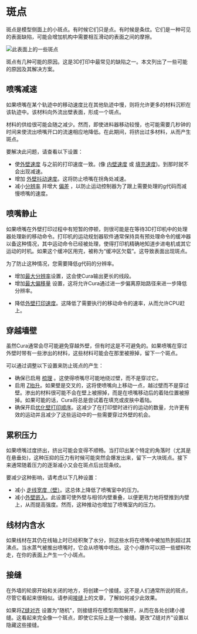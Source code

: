 斑点
====
斑点是模型侧面上的小斑点。有时候它们只是点。有时候是条纹。它们是一种可见的表面缺陷，可能会增加机构中需要相互滑动的表面之间的摩擦。

![此表面上的一些斑点](../images/blobs.jpg)

斑点有几种可能的原因。这是3D打印中最常见的缺陷之一。本文列出了一些可能的原因及其解决方案。

喷嘴减速
----
如果喷嘴在某个轨迹中的移动速度比在其他轨迹中慢，则将允许更多的材料沉积在该轨迹中。该材料向外流出壁表面，形成一个斑点。

材料的供给很可能会随之减少。然而，即使进料器移动较慢，也可能需要几秒钟的时间来使流出喷嘴开口的流速相应地降低。在此期间，将挤出过多材料，从而产生斑点。

要解决此问题，请查看以下设置：
* 使[外壁速度](../speed/speed_wall_0.md) 与之前的打印速度一致。(像 [内壁速度](../speed/speed_wall_x.md) 或 [填充速度](../speed/speed_infill.md))。到那时就不会出现减速。
* 增加 [外壁抖动速度](../speed/jerk_wall_0.md)。这将防止喷嘴在拐角处减速。
* 减小[分辨率](../meshfix/meshfix_maximum_resolution.md) 并增大 [偏差](../meshfix/meshfix_maximum_deviation.md) ，以防止运动控制器为了跟上需要处理的g代码而减慢喷嘴的速度。
<!--if cura_version<5.0:* 禁止[补偿外壁重叠](../shell/travel_compensate_overlapping_walls_0_enabled.md) 设置。此设置可创建具有不同进料速率的新移动命令。禁用该功能可减少墙壁中的移动命令数量。-->

喷嘴静止
----
如果喷嘴在外壁打印过程中有短暂的停顿，则很可能是在等待3D打印机中的处理器处理新的移动命令。打印机的运动规划器软件通常保持具有预处理命令的缓冲器以备这种情况，其中运动命令已经被处理，使得打印机精确地知道步进电机或其它运动的时机。如果这个缓冲区用完，被称为“缓冲区欠载”。这导致表面出现斑点。

为了防止这种情况，您需要降低g代码的分辨率。
* 增加[最大分辨率](../meshfix/meshfix_maximum_resolution.md)设置，这会使Cura输出更长的线段。
* 增加[最大偏移量](../meshfix/meshfix_maximum_deviation.md) 设置，这将允许Cura通过进一步偏离原始路径来进一步降低分辨率。
<!--if cura_version<5.0:* 禁止[补偿外壁重叠](../shell/travel_compensate_overlapping_walls_0_enabled.md) 设置。如果外壁与其他外壁重叠，则会为壁的一部分提供不同的走线宽度，但这需要额外的运动命令。若要减少运动指令，您可以停用此选项。然而，这也可能会导致这些墙壁的挤出过度，从而导致斑点。-->
* 降低[外壁打印速度](../speed/speed_wall_0.md)。这降低了需要执行的移动命令的速率，从而允许CPU赶上。

穿越墙壁
----
虽然Cura通常会尽可能避免穿越外壁，但有时这是不可避免的。如果喷嘴在穿过外壁时带有一些渗出的材料，这些材料可能会在那里被擦掉，留下一个斑点。

可以通过调整以下设置来防止斑点的产生：
* 确保已启用 [梳理](../travel/retraction_combing.md) 。这使得喷嘴尽可能地绕过壁，而不是穿过它。
* 启用 [Z抬升](../travel/retraction_hop_enabled.md)。如果壁是交叉的，这将使喷嘴向上移动一点，越过壁而不是穿过壁。渗出的材料很可能不会在壁上被擦掉，而是在喷嘴移动后的着陆位置被擦掉。如果可能的话，Cura将总是尝试着在填充或皮肤中着陆。
* 确保开启[优化壁打印顺序](../shell/optimize_wall_printing_order.md)。这减少了在打印壁时进行的运动的数量，允许更有效的运动并且减少了这些运动中的一些需要穿过外壁的机会。

累积压力
----
如果喷嘴过度挤出，挤出可能会变得不顺畅。当打印出某个特定的角落时（尤其是在悬垂处)，这种压抑的压力有时候可能突然会爆发出来，留下一大块斑点。接下来通常随着压力的逐渐减小又会在斑点后出现条纹。

要减少这种影响，请考虑以下几种设置：
* 减小 [走线宽度（壁）](../resolution/wall_line_width.md)。这总体上降低了喷嘴室中的压力。
* 减小[外壁嵌入](../shell/wall_0_inset.md)。此设置可使外壁与相邻内壁重叠，以便更用力地将壁推到内壁上，从而提高强度。然而，这种推动也增加了喷嘴室内的压力。

线材内含水
----
如果线材在其仍在线轴上时已经积聚了水分，则这些水将在喷嘴中被加热到超过其沸点。当水蒸气被推出喷嘴时，它会从喷嘴中喷出。这个小爆炸可以把一些塑料吹走，在你的表面上产生一个小斑点。

接缝
----
在外墙的轮廓开始和关闭的地方，将创建一个接缝。这不是人们通常所说的斑点，尽管它看起来很相似。请参阅[接缝](seam.md)上的文章，了解如何减少此效果。

如果将[Z缝对齐](../shell/z_seam_type.md) 设置为"随机"，则接缝将在模型周围展开，从而在各处创建小接缝。这看起来完全像一个斑点，即使它实际上是一个接缝。更改"Z缝对齐"设置以隐藏这些接缝。
